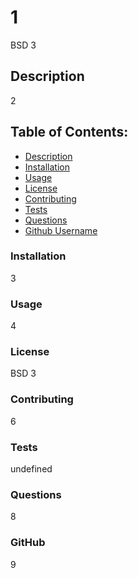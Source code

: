 # 1
  BSD 3
## Description
2

## Table of Contents: 
* [Description](#Description)
* [Installation](#Installation)
* [Usage](#Usage)
* [License](#License)
* [Contributing](#Contributing)
* [Tests](#Tests)
* [Questions](#Questions)
* [Github Username](#Username)

### Installation
3

### Usage
4

### License
BSD 3

### Contributing
6

### Tests
undefined

### Questions
8

### GitHub
9
